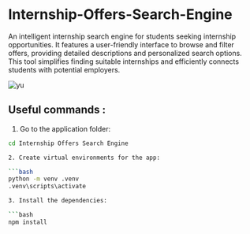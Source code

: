 # Internship-Offers-Search-Engine
An intelligent internship search engine for students seeking internship opportunities. It features a user-friendly interface to browse and filter offers, providing detailed descriptions and personalized search options. This tool simplifies finding suitable internships and efficiently connects students with potential employers.

![yu](https://github.com/Salma-Benaroub/Internship-Offers-Search-Engine-/assets/137185872/76e38066-5799-450f-9e64-5ac88683b193)

## Useful  commands :

 1. Go to the application folder:
    
   ```bash
   cd Internship Offers Search Engine

 2. Create virtual environments for the app:

   ```bash
   python -m venv .venv
   .venv\scripts\activate

 3. Install the dependencies:

   ```bash
   npm install 
      
